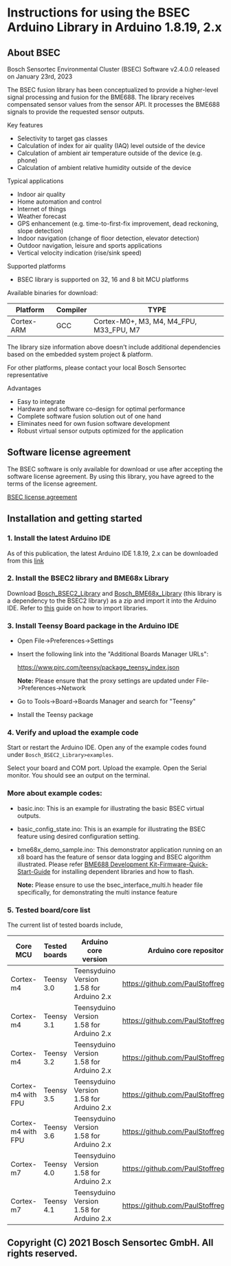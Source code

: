 # Instructions for using the BSEC Arduino Library in Arduino 1.8.19, 2.x

## About BSEC

Bosch Sensortec Environmental Cluster (BSEC) Software v2.4.0.0 released on January 23rd, 2023

The BSEC fusion library has been conceptualized to provide a higher-level signal processing and fusion for the BME688. The library receives compensated sensor values from the sensor API. It processes the BME688 signals to provide the requested sensor outputs.

Key features

- Selectivity to target gas classes
- Calculation of index for air quality (IAQ) level outside of the device
- Calculation of ambient air temperature outside of the device (e.g. phone)
- Calculation of ambient relative humidity outside of the device

Typical applications

- Indoor air quality
- Home automation and control
- Internet of things
- Weather forecast
- GPS enhancement (e.g. time-to-first-fix improvement, dead reckoning, slope detection)
- Indoor navigation (change of floor detection, elevator detection)
- Outdoor navigation, leisure and sports applications
- Vertical velocity indication (rise/sink speed)

Supported platforms

- BSEC library is supported on 32, 16 and 8 bit MCU platforms

Available binaries for download:

| Platform | Compiler | TYPE |
|----------|----------|------|
| Cortex-ARM | GCC | Cortex-M0+, M3, M4, M4_FPU, M33_FPU, M7 |

The library size information above doesn't include additional dependencies based on the embedded system project & platform.

For other platforms, please contact your local Bosch Sensortec representative

Advantages

- Easy to integrate
- Hardware and software co-design for optimal performance
- Complete software fusion solution out of one hand
- Eliminates need for own fusion software development
- Robust virtual sensor outputs optimized for the application

## Software license agreement

The BSEC software is only available for download or use after accepting the software license agreement. By using this library, you have agreed to the terms of the license agreement.

[BSEC license agreement](https://www.bosch-sensortec.com/media/boschsensortec/downloads/software/bme688_development_software/2023_04/license_terms_bme688_bme680_bsec.pdf)

## Installation and getting started

### 1. Install the latest Arduino IDE

As of this publication, the latest Arduino IDE 1.8.19, 2.x can be downloaded from this [link](https://www.arduino.cc/en/software)

### 2. Install the BSEC2 library and BME68x Library

Download [Bosch_BSEC2_Library](https://github.com/BoschSensortec/Bosch-BSEC2-Library) and [Bosch_BME68x_Library](https://github.com/BoschSensortec/Bosch-BME68x-Library) (this library is a dependency to the BSEC2 library) as a zip and import it into the Arduino IDE. Refer to [this](https://www.arduino.cc/en/Guide/Libraries) guide on how to import libraries.

### 3. Install Teensy Board package in the Arduino IDE

- Open File->Preferences->Settings

- Insert the following link into the "Additional Boards Manager URLs":

	https://www.pjrc.com/teensy/package_teensy_index.json

	**Note:** Please ensure that the proxy settings are updated under File->Preferences->Network

- Go to Tools->Board->Boards Manager and search for "Teensy"

- Install the Teensy package

### 4. Verify and upload the example code

Start or restart the Arduino IDE. Open any of the example codes found under  ```Bosch_BSEC2_Library>examples```.

Select your board and COM port. Upload the example. Open the Serial monitor. You should see an output on the terminal.

### More about example codes:

- basic.ino: This is an example for illustrating the basic BSEC virtual outputs.

- basic_config_state.ino: This is an example for illustrating the BSEC feature using desired configuration setting.

- bme68x_demo_sample.ino: This demonstrator application running on an x8 board has the feature of sensor data logging and BSEC algorithm illustrated. Please refer [BME688 Development Kit-Firmware-Quick-Start-Guide](examples/bme68x_demo_sample/Quick_Start_Guide.md) for installing dependent libraries and how to flash.
	
	**Note:** Please ensure to use the bsec_interface_multi.h header file specifically, for demonstrating the multi instance feature

### 5. Tested board/core list

The current list of tested boards include,

| Core MCU | Tested boards | Arduino core version | Arduino core repository |
|----------|---------------|----------------------|-------------------------|
| Cortex-m4 | Teensy 3.0 | Teensyduino Version 1.58 for Arduino 2.x | https://github.com/PaulStoffregen/cores |
| Cortex-m4 | Teensy 3.1 | Teensyduino Version 1.58 for Arduino 2.x | https://github.com/PaulStoffregen/cores |
| Cortex-m4 | Teensy 3.2 | Teensyduino Version 1.58 for Arduino 2.x | https://github.com/PaulStoffregen/cores |
| Cortex-m4 with FPU | Teensy 3.5 | Teensyduino Version 1.58 for Arduino 2.x | https://github.com/PaulStoffregen/cores |
| Cortex-m4 with FPU | Teensy 3.6 | Teensyduino Version 1.58 for Arduino 2.x | https://github.com/PaulStoffregen/cores |
| Cortex-m7 | Teensy 4.0 | Teensyduino Version 1.58 for Arduino 2.x | https://github.com/PaulStoffregen/cores |
| Cortex-m7 | Teensy 4.1 | Teensyduino Version 1.58 for Arduino 2.x | https://github.com/PaulStoffregen/cores |

## Copyright (C) 2021 Bosch Sensortec GmbH. All rights reserved.
